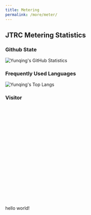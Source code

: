 ```yaml
---
title: Metering
permalink: /more/meter/
---
```



<style>
.intro{
font-family:times;
font-size:21px;
}
</style>

## JTRC Metering Statistics
### Github State
![Yunqing's GitHub Statistics](https://github-readme-stats.vercel.app/api?username=Yunqing-Jia&show_icons=true&theme=react&rank_icon=percentile&hide=stars,prs,issues,contribs&show=reviews,prs_merged_percentage&include_all_commits=true)

### Frequently Used Languages
![Yunqing's Top Langs](https://github-readme-stats.vercel.app/api/top-langs/?username=Yunqing-Jia&layout=compact&theme=blueberry)

### Visitor
<div style="width: 300px; height: 300px; overflow: hidden; position: relative;">
  <script type="text/javascript" id="clstr_globe" src="//clustrmaps.com/globe.js?d=g8Lfxn9R7bJMgBp60QNt8vYkoTwb3VExT5t1q3uL_mM"></script>
</div>


hello world!
